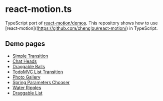 # react-motion.ts
TypeScript port of [react-motion/demos](https://github.com/chenglou/react-motion/tree/master/demos).
This repository shows how to use [react-motion]((https://github.com/chenglou/react-motion/) in TypeScript.

## Demo pages
* [Simple Transition](http://sgkim126.github.io/react-motion.ts/demo0-simple-transition/index.html)
* [Chat Heads](http://sgkim126.github.io/react-motion.ts/demo1-chat-heads/index.html)
* [Draggable Balls](http://sgkim126.github.io/react-motion.ts/demo2-draggable-balls/index.html)
* [TodoMVC List Transition](http://sgkim126.github.io/react-motion.ts/demo3-todomvc-list-transition/index.html)
* [Photo Gallery](http://sgkim126.github.io/react-motion.ts/demo4-photo-gallery/index.html)
* [Spring Parameters Chooser](http://sgkim126.github.io/react-motion.ts/demo5-spring-parameters-chooser/index.html)
* [Water Ripples](http://sgkim126.github.io/react-motion.ts/demo7-water-ripples/index.html)
* [Draggable List](http://sgkim126.github.io/react-motion.ts/demo8-draggable-list/index.html)
